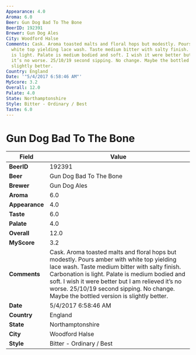 ```yaml
---
Appearance: 4.0
Aroma: 6.0
Beer: Gun Dog Bad To The Bone
BeerID: 192391
Brewer: Gun Dog Ales
City: Woodford Halse
Comments: Cask. Aroma toasted malts and floral hops but modestly. Pours amber with
  white top yielding lace wash. Taste medium bitter with salty finish. Carbonation
  is light. Palate is medium bodied and soft. I wish it were better but I am relieved
  it’s no worse. 25/10/19 second sipping. No change. Maybe the bottled version is
  slightly better.
Country: England
Date: '"5/4/2017 6:58:46 AM"'
MyScore: 3.2
Overall: 12.0
Palate: 4.0
State: Northamptonshire
Style: Bitter - Ordinary / Best
Taste: 6.0
---
```


# Gun Dog Bad To The Bone

| Field         | Value |
|---------------|-------|
| **BeerID** | 192391 |
| **Beer** | Gun Dog Bad To The Bone |
| **Brewer** | Gun Dog Ales |
| **Aroma** | 6.0 |
| **Appearance** | 4.0 |
| **Taste** | 6.0 |
| **Palate** | 4.0 |
| **Overall** | 12.0 |
| **MyScore** | 3.2 |
| **Comments** | Cask. Aroma toasted malts and floral hops but modestly. Pours amber with white top yielding lace wash. Taste medium bitter with salty finish. Carbonation is light. Palate is medium bodied and soft. I wish it were better but I am relieved it’s no worse. 25/10/19 second sipping. No change. Maybe the bottled version is slightly better. |
| **Date** | 5/4/2017 6:58:46 AM |
| **Country** | England |
| **State** | Northamptonshire |
| **City** | Woodford Halse |
| **Style** | Bitter - Ordinary / Best |
